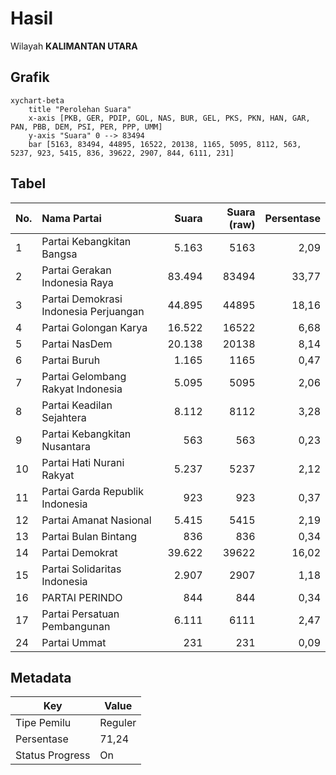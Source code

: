 # Hasil

Wilayah **KALIMANTAN UTARA**

## Grafik

```mermaid
xychart-beta
    title "Perolehan Suara"
    x-axis [PKB, GER, PDIP, GOL, NAS, BUR, GEL, PKS, PKN, HAN, GAR, PAN, PBB, DEM, PSI, PER, PPP, UMM]
    y-axis "Suara" 0 --> 83494
    bar [5163, 83494, 44895, 16522, 20138, 1165, 5095, 8112, 563, 5237, 923, 5415, 836, 39622, 2907, 844, 6111, 231]
```

## Tabel

| No. | Nama Partai                           | Suara  | Suara (raw) | Persentase |
|:--- |:------------------------------------- | ------:| -----------:| ----------:|
| 1   | Partai Kebangkitan Bangsa             | 5.163  | 5163        | 2,09       |
| 2   | Partai Gerakan Indonesia Raya         | 83.494 | 83494       | 33,77      |
| 3   | Partai Demokrasi Indonesia Perjuangan | 44.895 | 44895       | 18,16      |
| 4   | Partai Golongan Karya                 | 16.522 | 16522       | 6,68       |
| 5   | Partai NasDem                         | 20.138 | 20138       | 8,14       |
| 6   | Partai Buruh                          | 1.165  | 1165        | 0,47       |
| 7   | Partai Gelombang Rakyat Indonesia     | 5.095  | 5095        | 2,06       |
| 8   | Partai Keadilan Sejahtera             | 8.112  | 8112        | 3,28       |
| 9   | Partai Kebangkitan Nusantara          | 563    | 563         | 0,23       |
| 10  | Partai Hati Nurani Rakyat             | 5.237  | 5237        | 2,12       |
| 11  | Partai Garda Republik Indonesia       | 923    | 923         | 0,37       |
| 12  | Partai Amanat Nasional                | 5.415  | 5415        | 2,19       |
| 13  | Partai Bulan Bintang                  | 836    | 836         | 0,34       |
| 14  | Partai Demokrat                       | 39.622 | 39622       | 16,02      |
| 15  | Partai Solidaritas Indonesia          | 2.907  | 2907        | 1,18       |
| 16  | PARTAI PERINDO                        | 844    | 844         | 0,34       |
| 17  | Partai Persatuan Pembangunan          | 6.111  | 6111        | 2,47       |
| 24  | Partai Ummat                          | 231    | 231         | 0,09       |


## Metadata

| Key             | Value   |
| --------------- | ------- |
| Tipe Pemilu     | Reguler |
| Persentase      | 71,24   |
| Status Progress | On      |



